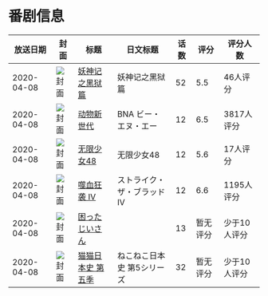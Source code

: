 # 番剧信息

|放送日期|封面|标题|日文标题|话数|评分|评分人数|
|---|---|---|---|---|---|---|
|2020-04-08|![封面](https://lain.bgm.tv/pic/cover/c/36/bf/277163_FWjx1.jpg)|[妖神记之黑狱篇](https://bangumi.tv/subject/277163)|妖神记之黑狱篇|52|5.5|46人评分|
|2020-04-08|![封面](https://lain.bgm.tv/pic/cover/c/24/5a/285905_3tF33.jpg)|[动物新世代](https://bangumi.tv/subject/285905)|BNA ビー・エヌ・エー|12|6.5|3817人评分|
|2020-04-08|![封面](https://lain.bgm.tv/pic/cover/c/68/f8/286347_kWNyE.jpg)|[无限少女48](https://bangumi.tv/subject/286347)|无限少女48|12|5.6|17人评分|
|2020-04-08|![封面](https://lain.bgm.tv/pic/cover/c/2a/0e/292073_fJH89.jpg)|[噬血狂袭 IV](https://bangumi.tv/subject/292073)|ストライク・ザ・ブラッド IV|12|6.6|1195人评分|
|2020-04-08|![封面](https://lain.bgm.tv/pic/cover/c/92/c3/295683_t7zhY.jpg)|[困ったじいさん](https://bangumi.tv/subject/295683)||13|暂无评分|少于10人评分|
|2020-04-08|![封面](https://lain.bgm.tv/pic/cover/c/21/ea/303891_YEqX3.jpg)|[猫猫日本史 第五季](https://bangumi.tv/subject/303891)|ねこねこ日本史 第5シリーズ|32|暂无评分|少于10人评分|
